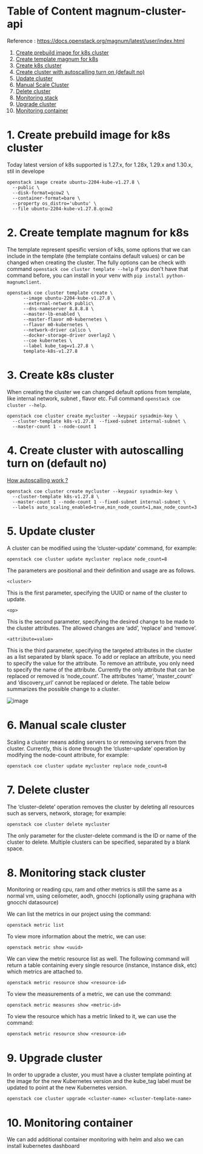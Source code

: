 # Table of Content magnum-cluster-api

Reference : https://docs.openstack.org/magnum/latest/user/index.html

1. [Create prebuild image for k8s cluster](https://github.com/pahrialms/magnum-capi/tree/main?tab=readme-ov-file#1-create-prebuild-image-for-k8s-cluster)
2. [Create template magnum for k8s](#2-create-template-magnum-for-k8s)
3. [Create k8s cluster](#create-cluster-with-autoscalling-turn-on-default-no)
4. [Create cluster with autoscalling turn on (default no)](#create-cluster-with-autoscalling-turn-on-default-no)
5. [Update cluster ](#update-cluster)
6. [Manual Scale Cluster](#manual-scale-cluster)
7. [Delete cluster](#delete-cluster)
8. [Monitoring stack](#monitoring-stack)
9. [Upgrade cluster](#upgrade-cluster)
10. [Monitoring container](#monitoring-container)


# 1. Create prebuild image for k8s cluster

Today latest version of k8s supported is 1.27.x, for 1.28x, 1.29.x and 1.30.x, stil in develope

```
openstack image create ubuntu-2204-kube-v1.27.8 \
  --public \
  --disk-format=qcow2 \
  --container-format=bare \
  --property os_distro='ubuntu' \
  --file ubuntu-2204-kube-v1.27.8.qcow2
```

# 2. Create template magnum for k8s
The template represent spesific version of k8s, some options that we can include in the template (the template contains default values) or can be changed when creating the cluster. The fully options can be check with command `openstack coe cluster template --help` if you don't have that command before, you can install in your venv with `pip install python-magnumclient`.

```
openstack coe cluster template create \
      --image ubuntu-2204-kube-v1.27.8 \
      --external-network public\
      --dns-nameserver 8.8.8.8 \
      --master-lb-enabled \
      --master-flavor m0-kubernetes \
      --flavor m0-kubernetes \
      --network-driver calico \
      --docker-storage-driver overlay2 \
      --coe kubernetes \
      --label kube_tag=v1.27.8 \
      template-k8s-v1.27.8
```

# 3. Create k8s cluster
When creating the cluster we can changed default options from template, like internal network, subnet , flavor etc. Full command `openstack coe cluster --help`. 

```
openstack coe cluster create mycluster --keypair sysadmin-key \
  --cluster-template k8s-v1.27.8  --fixed-subnet internal-subnet \
  --master-count 1 --node-count 1
```

# 4. Create cluster with autoscalling turn on (default no)
[How autoscalling work ?](https://github.com/pahrialms/magnum-capi/blob/main/autoscalling/autoscalling_flow.md)
```
openstack coe cluster create mycluster --keypair sysadmin-key \
  --cluster-template k8s-v1.27.8 \
  --master-count 1 --node-count 1 --fixed-subnet internal-subnet \
  --labels auto_scaling_enabled=true,min_node_count=1,max_node_count=3 
```

# 5. Update cluster 
A cluster can be modified using the ‘cluster-update’ command, for example:
```
openstack coe cluster update mycluster replace node_count=8
```
The parameters are positional and their definition and usage are as follows.

`<cluster>`
  
This is the first parameter, specifying the UUID or name of the cluster to update.

`<op>`
  
This is the second parameter, specifying the desired change to be made to the cluster attributes. The allowed changes are ‘add’, ‘replace’ and ‘remove’.

`<attribute=value>`

This is the third parameter, specifying the targeted attributes in the cluster as a list separated by blank space. To add or replace an attribute, you need to specify the value for the attribute. To remove an attribute, you only need to specify the name of the attribute. Currently the only attribute that can be replaced or removed is ‘node_count’. The attributes ‘name’, ‘master_count’ and ‘discovery_url’ cannot be replaced or delete. The table below summarizes the possible change to a cluster.  

![image](https://github.com/pahrialms/magnum-capi/assets/82088448/3b22996e-dbad-4124-9a76-ea43bae951a8)

# 6. Manual scale cluster
Scaling a cluster means adding servers to or removing servers from the cluster. Currently, this is done through the ‘cluster-update’ operation by modifying the node-count attribute, for example:

```
openstack coe cluster update mycluster replace node_count=8
```

# 7. Delete cluster
The ‘cluster-delete’ operation removes the cluster by deleting all resources such as servers, network, storage; for example:
```
openstack coe cluster delete mycluster
```
The only parameter for the cluster-delete command is the ID or name of the cluster to delete. Multiple clusters can be specified, separated by a blank space.

# 8. Monitoring stack cluster

Monitoring or reading cpu, ram and other metrics is still the same as a normal vm, using ceilometer, aodh, gnocchi (optionally using graphana with gnocchi datasource)

We can list the metrics in our project using the command:
```
openstack metric list
```

To view more information about the metric, we can use:
```
openstack metric show <uuid>
```

We can view the metric resource list as well. The following command will return a table containing every single resource (instance, instance disk, etc) which metrics are attached to.
```
openstack metric resource show <resource-id>
```

To view the measurements of a metric, we can use the command:
```
openstack metric measures show <metric-id>
```
To view the resource which has a metric linked to it, we can use the command:
```
openstack metric resource show <resource-id>
```
# 9. Upgrade cluster

In order to upgrade a cluster, you must have a cluster template pointing at the image for the new Kubernetes version and the kube_tag label must be updated to point at the new Kubernetes version.
```
openstack coe cluster upgrade <cluster-name> <cluster-template-name>
```

# 10. Monitoring container

We can add additional container monitoring with helm and also we can install kubernetes dashboard


